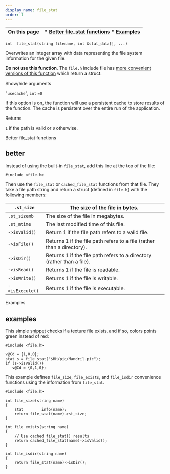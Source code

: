 ```yaml
---
display_name: file_stat
order: 1
---
```

| On this page | * [Better file_stat functions](#better) * [Examples](#examples) |
| --- | --- |

`int  file_stat(string filename, int &stat_data[], ...)`

Overwrites an integer array with data representing the file system
information for the given file.

**Do not use this function**. The `file.h` include file has [more convenient versions of this function](file_stat.html#better) which return a struct.

Show/hide arguments

"`usecache`",
`int`
`=0`

If this option is on, the function will use a persistent cache to store results of the function. The cache is persistent over the entire run of the application.

Returns

`1` if the path is valid or `0` otherwise.

Better file_stat functions

## better

Instead of using the built-in `file_stat`, add this line at the top of the file:

```vex
#include <file.h>

```

Then use the `file_stat` or `cached_file_stat` functions from that file. They take a file path string and return a struct (defined in `file.h`) with the following members:

| `.st_size` | The size of the file in bytes. |
| --- | --- |
| `.st_sizemb` | The size of the file in megabytes. |
| `.st_mtime` | The last modified time of this file. |
| `->isValid()` | Return 1 if the file path refers to a valid file. |
| `->isFile()` | Returns 1 if the file path refers to a file (rather than a directory). |
| `->isDir()` | Returns 1 if the file path refers to a directory (rather than a file). |
| `->isRead()` | Returns 1 if the file is readable. |
| `->isWrite()` | Returns 1 if the file is writable. |
| `->isExecute()` | Returns 1 if the file is executable. |

Examples

## examples

This simple [snippet](../snippets.html) checks if a texture file exists, and if so, colors points green instead of red:

```vex
#include <file.h>

v@Cd = {1,0,0};
stat s = file_stat("$HH/pic/Mandril.pic");
if (s->isValid())
   v@Cd = {0,1,0};

```

This example defines `file_size`, `file_exists`, and `file_isdir` convenience functions using the information from `file_stat`.

```vex
#include <file.h>

int file_size(string name)
{
    stat        info(name);
    return file_stat(name)->st_size;
}

int file_exists(string name)
{
    // Use cached file_stat() results
    return cached_file_stat(name)->isValid();
}

int file_isdir(string name)
{
    return file_stat(name)->isDir();
}

```
